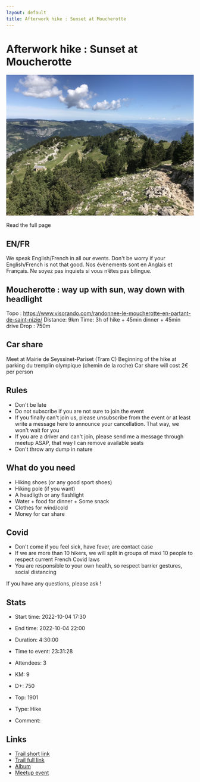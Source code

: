 ```yaml
---
layout: default
title: Afterwork hike : Sunset at Moucherotte
---
```


# Afterwork hike : Sunset at Moucherotte

![2022-10-04](/Stats/img/orig/2022-10-04.jpg)

Read the full page

## EN/FR
We speak English/French in all our events. Don't be worry if your English/French is not that good. Nos évènements sont en Anglais et Français. Ne soyez pas inquiets si vous n’êtes pas bilingue.

## Moucherotte : way up with sun, way down with headlight
Topo : https://www.visorando.com/randonnee-le-moucherotte-en-partant-de-saint-nizie/
Distance: 9km
Time: 3h of hike + 45min dinner + 45min drive
Drop : 750m

## Car share
Meet at Mairie de Seyssinet-Pariset (Tram C)
Beginning of the hike at parking du tremplin olympique (chemin de la roche)
Car share will cost 2€ per person

## Rules

* Don't be late
* Do not subscribe if you are not sure to join the event
* If you finally can't join us, please unsubscribe from the event or at least write a message here to announce your cancellation. That way, we won't wait for you
* If you are a driver and can't join, please send me a message through meetup ASAP, that way I can remove available seats
* Don't throw any dump in nature

## What do you need

* Hiking shoes (or any good sport shoes)
* Hiking pole (if you want)
* A headligth or any flashlight
* Water + food for dinner + Some snack
* Clothes for wind/cold
* Money for car share

## Covid

* Don't come if you feel sick, have fever, are contact case
* If we are more than 10 hikers, we will split in groups of maxi 10 people to respect current French Covid laws
* You are responsible to your own health, so respect barrier gestures, social distancing

If you have any questions, please ask !

## Stats

- Start time: 2022-10-04 17:30
- End time: 2022-10-04 22:00
- Duration: 4:30:00
- Time to event: 23:31:28
- Attendees: 3

- KM: 9
- D+: 750
- Top: 1901
- Type: Hike
- Comment: 

## Links

- [Trail short link](https://s.42l.fr/le-moucherotte)
- [Trail full link]()
- [Album](https://binnette.github.io/GacImg2022/)
- [Meetup event](https://www.meetup.com/grenoble-adventure-club-english-french/events/288881249/)
